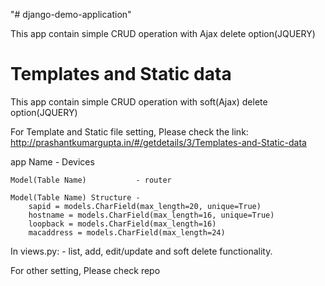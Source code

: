 "# django-demo-application" 

This app contain simple CRUD operation with Ajax delete option(JQUERY)

# Templates and Static data
This app contain simple CRUD operation with soft(Ajax) delete option(JQUERY)

For Template and Static file setting, Please check the link:
http://prashantkumargupta.in/#/getdetails/3/Templates-and-Static-data

app Name - Devices

	Model(Table Name) 			- router
	
	Model(Table Name) Structure - 
		sapid = models.CharField(max_length=20, unique=True)    
		hostname = models.CharField(max_length=16, unique=True)
		loopback = models.CharField(max_length=16)
		macaddress = models.CharField(max_length=24)

In views.py: - list, add, edit/update and soft delete functionality.

For other setting, Please check repo